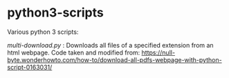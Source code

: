 # python3-scripts
Various python 3 scripts:

*multi-download.py* :
Downloads all files of a specified extension from an html webpage.
Code taken and modified from: https://null-byte.wonderhowto.com/how-to/download-all-pdfs-webpage-with-python-script-0163031/

